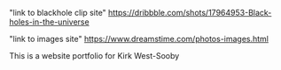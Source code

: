 "link to blackhole clip site"
https://dribbble.com/shots/17964953-Black-holes-in-the-universe

"link to images site"
https://www.dreamstime.com/photos-images.html

This is a website portfolio for Kirk West-Sooby